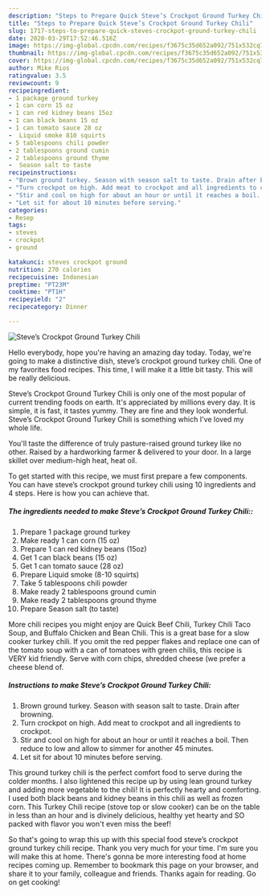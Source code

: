 ```yaml
---
description: "Steps to Prepare Quick Steve’s Crockpot Ground Turkey Chili"
title: "Steps to Prepare Quick Steve’s Crockpot Ground Turkey Chili"
slug: 1717-steps-to-prepare-quick-steves-crockpot-ground-turkey-chili
date: 2020-03-29T17:52:46.516Z
image: https://img-global.cpcdn.com/recipes/f3675c35d652a092/751x532cq70/steves-crockpot-ground-turkey-chili-recipe-main-photo.jpg
thumbnail: https://img-global.cpcdn.com/recipes/f3675c35d652a092/751x532cq70/steves-crockpot-ground-turkey-chili-recipe-main-photo.jpg
cover: https://img-global.cpcdn.com/recipes/f3675c35d652a092/751x532cq70/steves-crockpot-ground-turkey-chili-recipe-main-photo.jpg
author: Mike Rios
ratingvalue: 3.5
reviewcount: 9
recipeingredient:
- 1 package ground turkey
- 1 can corn 15 oz
- 1 can red kidney beans 15oz
- 1 can black beans 15 oz
- 1 can tomato sauce 28 oz
-  Liquid smoke 810 squirts
- 5 tablespoons chili powder
- 2 tablespoons ground cumin
- 2 tablespoons ground thyme
-  Season salt to taste
recipeinstructions:
- "Brown ground turkey. Season with season salt to taste. Drain after browning."
- "Turn crockpot on high. Add meat to crockpot and all ingredients to crockpot."
- "Stir and cool on high for about an hour or until it reaches a boil. Then reduce to low and allow to simmer for another 45 minutes."
- "Let sit for about 10 minutes before serving."
categories:
- Resep
tags:
- steves
- crockpot
- ground

katakunci: steves crockpot ground
nutrition: 270 calories
recipecuisine: Indonesian
preptime: "PT23M"
cooktime: "PT1H"
recipeyield: "2"
recipecategory: Dinner

---
```



![Steve’s Crockpot Ground Turkey Chili](https://img-global.cpcdn.com/recipes/f3675c35d652a092/751x532cq70/steves-crockpot-ground-turkey-chili-recipe-main-photo.jpg)

Hello everybody, hope you're having an amazing day today. Today, we're going to make a distinctive dish, steve’s crockpot ground turkey chili. One of my favorites food recipes. This time, I will make it a little bit tasty. This will be really delicious.

Steve’s Crockpot Ground Turkey Chili is only one of the most popular of current trending foods on earth. It's appreciated by millions every day. It is simple, it is fast, it tastes yummy. They are fine and they look wonderful. Steve’s Crockpot Ground Turkey Chili is something which I've loved my whole life.

You&#39;ll taste the difference of truly pasture-raised ground turkey like no other. Raised by a hardworking farmer &amp; delivered to your door. In a large skillet over medium-high heat, heat oil.


To get started with this recipe, we must first prepare a few components. You can have steve’s crockpot ground turkey chili using 10 ingredients and 4 steps. Here is how you can achieve that.

##### The ingredients needed to make Steve’s Crockpot Ground Turkey Chili::

1. Prepare 1 package ground turkey
1. Make ready 1 can corn (15 oz)
1. Prepare 1 can red kidney beans (15oz)
1. Get 1 can black beans (15 oz)
1. Get 1 can tomato sauce (28 oz)
1. Prepare  Liquid smoke (8-10 squirts)
1. Take 5 tablespoons chili powder
1. Make ready 2 tablespoons ground cumin
1. Make ready 2 tablespoons ground thyme
1. Prepare  Season salt (to taste)


More chili recipes you might enjoy are Quick Beef Chili, Turkey Chili Taco Soup, and Buffalo Chicken and Bean Chili. This is a great base for a slow cooker turkey chili. If you omit the red pepper flakes and replace one can of the tomato soup with a can of tomatoes with green chilis, this recipe is VERY kid friendly. Serve with corn chips, shredded cheese (we prefer a cheese blend of. 

##### Instructions to make Steve’s Crockpot Ground Turkey Chili:

1. Brown ground turkey. Season with season salt to taste. Drain after browning.
1. Turn crockpot on high. Add meat to crockpot and all ingredients to crockpot.
1. Stir and cool on high for about an hour or until it reaches a boil. Then reduce to low and allow to simmer for another 45 minutes.
1. Let sit for about 10 minutes before serving.


This ground turkey chili is the perfect comfort food to serve during the colder months. I also lightened this recipe up by using lean ground turkey and adding more vegetable to the chili! It is perfectly hearty and comforting. I used both black beans and kidney beans in this chili as well as frozen corn. This Turkey Chili recipe (stove top or slow cooker) can be on the table in less than an hour and is divinely delicious, healthy yet hearty and SO packed with flavor you won&#39;t even miss the beef! 

So that's going to wrap this up with this special food steve’s crockpot ground turkey chili recipe. Thank you very much for your time. I'm sure you will make this at home. There's gonna be more interesting food at home recipes coming up. Remember to bookmark this page on your browser, and share it to your family, colleague and friends. Thanks again for reading. Go on get cooking!
